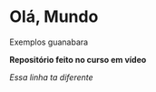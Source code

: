 # Olá, Mundo
 Exemplos guanabara

 **Repositório feito no curso em vídeo**
 
 *Essa linha ta diferente*
